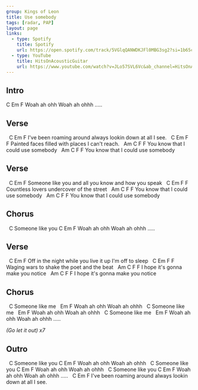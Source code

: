 ```yaml
---
group: Kings of Leon
title: Use somebody
tags: [radar, PAP]
layout: page
links: 
  - type: Spotify 
    title: Spotify
    url: https://open.spotify.com/track/5VGlqQANWDKJFl0MBG3sg2?si=1b65c4c1ed624585
  - type: YouTube
    title: HitsOnAcousticGuitar
    url: https://www.youtube.com/watch?v=JLo57SVL6Vc&ab_channel=HitsOnAcousticGuitar
---
```


## Intro

 C       Em          F
Woah ah ohh Woah ah ohhh .....  

## Verse

&nbsp;                   C                   Em            F
I've been roaming around always lookin down at all I see.
&nbsp;         C                 Em             F         F
Painted faces filled with places I can't reach.
&nbsp;                     Am        C        F       F
You know that I could use somebody
&nbsp;                     Am        C        F       F
You know that I could use somebody

## Verse

&nbsp;             C               Em                F
Someone like you and all you know and how you speak
&nbsp;           C         Em             F         F
Countless lovers undercover of the street
&nbsp;                     Am        C        F       F
You know that I could use somebody
&nbsp;                     Am        C        F       F
You know that I could use somebody

## Chorus

&nbsp;             C
Someone like you
 C       Em          F
Woah ah ohh Woah ah ohhh .....  

## Verse

&nbsp;           C                     Em               F
Off in the night while you live it up I'm off to sleep
&nbsp;       C                Em            F         F
Waging wars to shake the poet and the beat
&nbsp;                  Am          C        F       F
I hope it's gonna make you notice
&nbsp;                  Am          C        F       F
I hope it's gonna make you notice

## Chorus

&nbsp;            C
Someone like me
&nbsp;        Em          F
Woah ah ohh Woah ah ohhh
&nbsp;            C
Someone like me
&nbsp;        Em          F
Woah ah ohh Woah ah ohhh
&nbsp;             C
Someone like me
&nbsp;        Em          F
Woah ah ohh Woah ah ohhh .....

*(Go let it out) x7*

## Outro

&nbsp;             C
Someone like you
 C       Em          F
Woah ah ohh Woah ah ohhh
&nbsp;             C
Someone like you
 C       Em          F
Woah ah ohh Woah ah ohhh
&nbsp;             C
Someone like you
 C       Em          F
Woah ah ohh Woah ah ohhh .....
&nbsp;                   C                   Em            F
I've been roaming around always lookin down at all I see.
